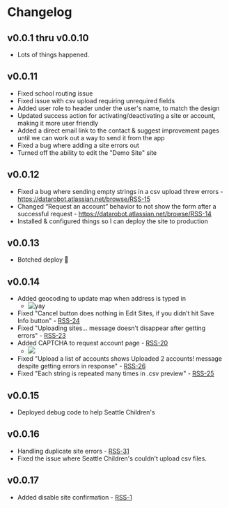 # Changelog

## v0.0.1 thru v0.0.10

- Lots of things happened.

  

## v0.0.11

- Fixed school routing issue
- Fixed issue with csv upload requiring unrequired fields
- Added user role to header under the user's name, to match the design
- Updated success action for activating/deactivating a site or account, making it more user friendly
- Added a direct email link to the contact & suggest improvement pages until we can work out a way to send it from the app
- Fixed a bug where adding a site errors out
- Turned off the ability to edit the "Demo Site" site



## v0.0.12

- Fixed a bug where sending empty strings in a csv upload threw errors - https://datarobot.atlassian.net/browse/RSS-15
- Changed “Request an account” behavior to not show the form after a successful request - https://datarobot.atlassian.net/browse/RSS-14
-  Installed & configured things so I can deploy the site to production


## v0.0.13
- Botched deploy 😬

## v0.0.14

- Added geocoding to update map when address is typed in
  - ![yay](https://media.giphy.com/media/xTiN0CNHgoRf1Ha7CM/giphy.gif)	
- Fixed "Cancel button does nothing in Edit Sites, if you didn’t hit Save Info button" - [RSS-24](https://datarobot.atlassian.net/browse/RSS-24)
- Fixed "Uploading sites… message doesn’t disappear after getting errors" - [RSS-23](https://datarobot.atlassian.net/browse/RSS-23)
- Added CAPTCHA to request account page - [RSS-20](https://datarobot.atlassian.net/browse/RSS-20)  
  - ![](https://user-images.githubusercontent.com/45003409/111834816-84efa000-88ca-11eb-8a27-e450afa0d55c.gif)
- Fixed "Upload a list of accounts shows Uploaded 2 accounts! message despite getting errors in response" - [RSS-26](https://datarobot.atlassian.net/browse/RSS-26)
- Fixed "Each string is repeated many times in .csv preview" - [RSS-25](https://datarobot.atlassian.net/browse/RSS-25)

## v0.0.15
- Deployed debug code to help Seattle Children's

## v0.0.16
- Handling duplicate site errors - [RSS-31](https://datarobot.atlassian.net/browse/RSS-31)
- Fixed the issue where Seattle Children's couldn't upload csv files.

## v0.0.17
- Added disable site confirmation - [RSS-1](https://datarobot.atlassian.net/browse/RSS-1)